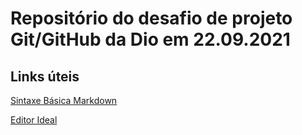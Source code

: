 # Repositório do desafio de projeto Git/GitHub da Dio em 22.09.2021

## Links úteis
[Sintaxe Básica Markdown](https://www.markdownguide.org/getting-started/)

[Editor Ideal](https://typora.io/)

